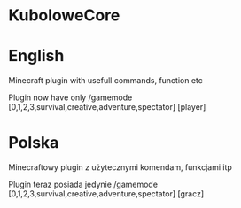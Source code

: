 # KuboloweCore

# English
Minecraft plugin with usefull commands, function etc

Plugin now have only /gamemode [0,1,2,3,survival,creative,adventure,spectator] [player]


# Polska
Minecraftowy plugin z użytecznymi komendam, funkcjami itp

Plugin teraz posiada jedynie /gamemode [0,1,2,3,survival,creative,adventure,spectator] [gracz]

